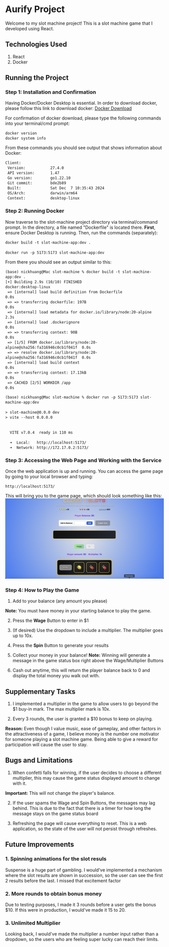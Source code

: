 # Aurify Project

Welcome to my slot machine project! This is a slot machine game that I developed using React.

## Technologies Used
1. React
2. Docker

## Running the Project

### Step 1: Installation and Confirmation

Having Docker/Docker Desktop is essential. In order to download docker, please
follow this link to download docker: [Docker Download](https://docs.docker.com/get-started/get-docker/)

For confirmation of docker download, please type the following commands into your 
terminal/cmd prompt:
```
docker version
docker system info
```
From these commands you should see output that shows information about Docker:
```commandline
Client:
 Version:           27.4.0
 API version:       1.47
 Go version:        go1.22.10
 Git commit:        bde2b89
 Built:             Sat Dec  7 10:35:43 2024
 OS/Arch:           darwin/arm64
 Context:           desktop-linux
```

### Step 2: Running Docker

Now traverse to the slot-machine project directory via terminal/command prompt. In the directory, a file named "Dockerfile" is located there. **First**, ensure Docker Desktop is running. Then, run the commands (separately):

```commandline
docker build -t slot-machine-app:dev .

docker run -p 5173:5173 slot-machine-app:dev
```
From there you should see an output similar to this:

```commandline    
(base) nickhuang@Mac slot-machine % docker build -t slot-machine-app:dev .
[+] Building 2.9s (10/10) FINISHED                         docker:desktop-linux
 => [internal] load build definition from Dockerfile                       0.0s
 => => transferring dockerfile: 197B                                       0.0s
 => [internal] load metadata for docker.io/library/node:20-alpine          2.3s
 => [internal] load .dockerignore                                          0.0s
 => => transferring context: 90B                                           0.0s
 => [1/5] FROM docker.io/library/node:20-alpine@sha256:fa316946c0cb1f041f  0.0s
 => => resolve docker.io/library/node:20-alpine@sha256:fa316946c0cb1f041f  0.0s
 => [internal] load build context                                          0.0s
 => => transferring context: 17.13kB                                       0.0s
 => CACHED [2/5] WORKDIR /app                                              0.0s

```
```commandline
(base) nickhuang@Mac slot-machine % docker run -p 5173:5173 slot-machine-app:dev

> slot-machine@0.0.0 dev
> vite --host 0.0.0.0


  VITE v7.0.4  ready in 110 ms

  ➜  Local:   http://localhost:5173/
  ➜  Network: http://172.17.0.2:5173/
```

### Step 3: Accessing the Web Page and Working with the Service

Once the web application is up and running. You can access the game page by going to your local browser and typing:
```
http://localhost:5173/
```
This will bring you to the game page, which should look something like this:
![alt text](images/MainScreen.png)

### Step 4: How to Play the Game
1. Add to your balance (any amount you please)

**Note:** You must have money in your starting balance to play the game.

2. Press the **Wage** Button to enter in $1

3. (If desired) Use the dropdown to include a multiplier. The multiplier goes up to 10x.

4. Press the **Spin** Button to generate your results

5. Collect your money in your balance!
**Note:** Winning will generate a message in the game status box right above the Wage/Multiplier Buttons

6. Cash out anytime, this will return the player balance back to 0 and display the total money you walk out with.

## Supplementary Tasks

1. I implemented a multiplier in the game to allow users to go beyond the $1 buy-in mark. The max multiplier mark is 10x.

2. Every 3 rounds, the user is granted a $10 bonus to keep on playing. 

**Reason:** Even though I value music, ease of gameplay, and other factors in the attractiveness of a game, I believe money is the number one motivator for someone playing a slot machine game. Being able to give a reward for participation will cause the user to stay. 

## Bugs and Limitations

1. When confetti falls for winning, if the user decides to choose a different multiplier, this may cause the game status displayed amount to change with it. 

**Important:** This will not change the player's balance.

2. If the user spams the Wage and Spin Buttons, the messages may lag behind. This is due to the fact that there is a timer for how long the message stays on the game status board

3. Refreshing the page will cause everything to reset. This is a web application, so the state of the user will not persist through refreshes.

## Future Improvements
### 1. Spinning animations for the slot resuls
Suspense is a huge part of gambling. I would've implemented a mechanism where the slot results are shown in succession, so the user can see the first 2 results before the last. I missed that excitement factor

### 2. More rounds to obtain bonus money
Due to testing purposes, I made it 3 rounds before a user gets the bonus $10. If this were in production, I would've made it 15 to 20.

### 3. Unlimited Multiplier
Looking back, I would've made the multiplier a number input rather than a dropdown, so the users who are feeling super lucky can reach their limits.